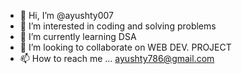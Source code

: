 - 👋 Hi, I’m @ayushty007
- 👀 I’m interested in coding and solving problems
- 🌱 I’m currently learning DSA 
- 💞️ I’m looking to collaborate on WEB DEV. PROJECT
- 📫 How to reach me ... ayushty786@gmail.com

<!---
ayushty007/ayushty007 is a ✨ special ✨ repository because its `README.md` (this file) appears on your GitHub profile.
You can click the Preview link to take a look at your changes.
--->
